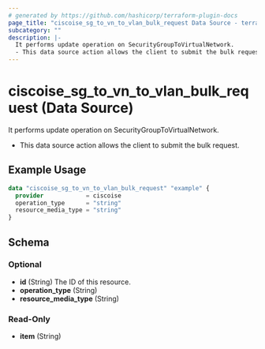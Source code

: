 ```yaml
---
# generated by https://github.com/hashicorp/terraform-plugin-docs
page_title: "ciscoise_sg_to_vn_to_vlan_bulk_request Data Source - terraform-provider-ciscoise"
subcategory: ""
description: |-
  It performs update operation on SecurityGroupToVirtualNetwork.
  - This data source action allows the client to submit the bulk request.
---
```


# ciscoise_sg_to_vn_to_vlan_bulk_request (Data Source)

It performs update operation on SecurityGroupToVirtualNetwork.

- This data source action allows the client to submit the bulk request.

## Example Usage

```terraform
data "ciscoise_sg_to_vn_to_vlan_bulk_request" "example" {
  provider            = ciscoise
  operation_type      = "string"
  resource_media_type = "string"
}
```

<!-- schema generated by tfplugindocs -->
## Schema

### Optional

- **id** (String) The ID of this resource.
- **operation_type** (String)
- **resource_media_type** (String)

### Read-Only

- **item** (String)



